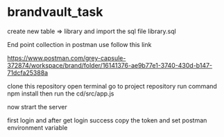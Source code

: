 # brandvault_task

create new table => library
and import the sql file library.sql

End point collection in postman use follow this link

https://www.postman.com/grey-capsule-372874/workspace/brand/folder/16141376-ae9b77e1-3740-430d-b147-71dcfa25388a

clone this repository
open terminal
go to project repository
run command npm install
then run the cd/src/app.js

now strart the server

first login and after get login success copy the token and set postman environment variable
